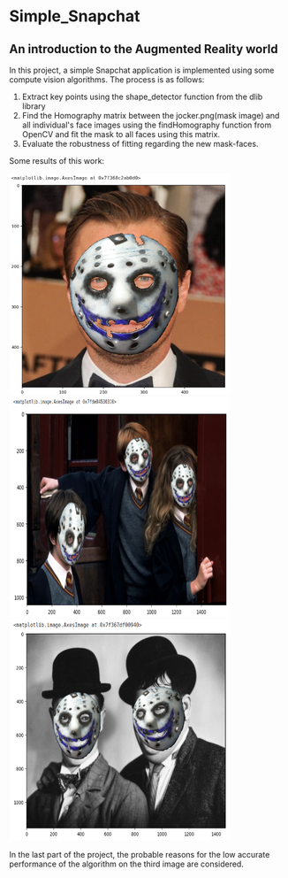 # Simple_Snapchat
## An introduction to the Augmented Reality world
In this project, a simple Snapchat application is implemented using some compute vision algorithms. The process is as follows:
1. Extract key points using the shape_detector function from the dlib library
2. Find the Homography matrix between the jocker.png(mask image) and all individual's face images using the findHomography function from OpenCV and fit the mask to all faces using this matrix.
3. Evaluate the robustness of fitting regarding the new mask-faces.

Some results of this work:

<img src="https://github.com/alish1377/Simple_Snapchat/blob/main/asset/Screenshot%20from%202024-02-08%2010-14-24.png" width="400" height="400"/><img src="https://github.com/alish1377/Simple_Snapchat/blob/main/asset/Screenshot%20from%202024-02-08%2011-34-59.png" width="400" height="400"/><img src="https://github.com/alish1377/Simple_Snapchat/blob/main/asset/Screenshot%20from%202024-02-08%2010-16-31.png" width="400" height="400"/>

In the last part of the project, the probable reasons for the low accurate performance of the algorithm on the third image are considered.
